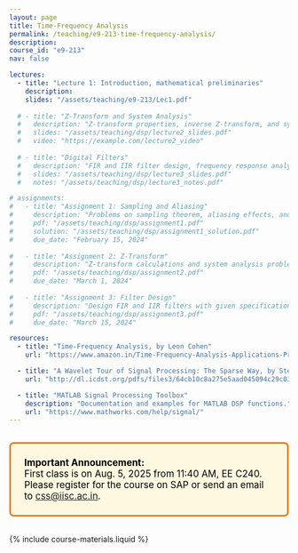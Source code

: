 ```yaml
---
layout: page
title: Time-Frequency Analysis
permalink: /teaching/e9-213-time-frequency-analysis/
description:
course_id: "e9-213"
nav: false

lectures:
  - title: "Lecture 1: Introduction, mathematical preliminaries"
    description:
    slides: "/assets/teaching/e9-213/Lec1.pdf"
  
  # - title: "Z-Transform and System Analysis"
  #   description: "Z-transform properties, inverse Z-transform, and system analysis"
  #   slides: "/assets/teaching/dsp/lecture2_slides.pdf"
  #   video: "https://example.com/lecture2_video"
  
  # - title: "Digital Filters"
  #   description: "FIR and IIR filter design, frequency response analysis"
  #   slides: "/assets/teaching/dsp/lecture3_slides.pdf"
  #   notes: "/assets/teaching/dsp/lecture3_notes.pdf"

# assignments:
#   - title: "Assignment 1: Sampling and Aliasing"
#     description: "Problems on sampling theorem, aliasing effects, and reconstruction"
#     pdf: "/assets/teaching/dsp/assignment1.pdf"
#     solution: "/assets/teaching/dsp/assignment1_solution.pdf"
#     due_date: "February 15, 2024"
  
#   - title: "Assignment 2: Z-Transform"
#     description: "Z-transform calculations and system analysis problems"
#     pdf: "/assets/teaching/dsp/assignment2.pdf"
#     due_date: "March 1, 2024"
  
#   - title: "Assignment 3: Filter Design"
#     description: "Design FIR and IIR filters with given specifications"
#     pdf: "/assets/teaching/dsp/assignment3.pdf"
#     due_date: "March 15, 2024"

resources:
  - title: "Time-Frequency Analysis, by Leon Cohen"
    url: "https://www.amazon.in/Time-Frequency-Analysis-Applications-Prentice-Hall/dp/0135945321"

  - title: "A Wavelet Tour of Signal Processing: The Sparse Way, by Stephane Mallat"
    url: "http://dl.icdst.org/pdfs/files3/64cb10c8a275e5aad045094c29c036e2.pdf"

  - title: "MATLAB Signal Processing Toolbox"
    description: "Documentation and examples for MATLAB DSP functions."
    url: "https://www.mathworks.com/help/signal/"
---
```


<div style="border: 3px solid #e67e22; background-color: #fff8e1; padding: 24px; border-radius: 8px; margin: 32px 0; font-size: 1.2em; color: black;">
<strong style="color: black;">Important Announcement:</strong><br>
First class is on Aug. 5, 2025 from 11:40 AM, EE C240. Please register for the course on SAP or send an email to <a href="mailto:css@iisc.ac.in">css@iisc.ac.in</a>.
</div>

{% include course-materials.liquid %}
